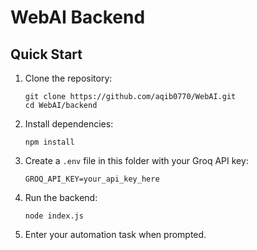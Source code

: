 # WebAI Backend

## Quick Start

1. Clone the repository:

   ```
   git clone https://github.com/aqib0770/WebAI.git
   cd WebAI/backend
   ```

2. Install dependencies:

   ```
   npm install
   ```

3. Create a `.env` file in this folder with your Groq API key:

   ```
   GROQ_API_KEY=your_api_key_here
   ```

4. Run the backend:

   ```
   node index.js
   ```

5. Enter your automation task when prompted.
